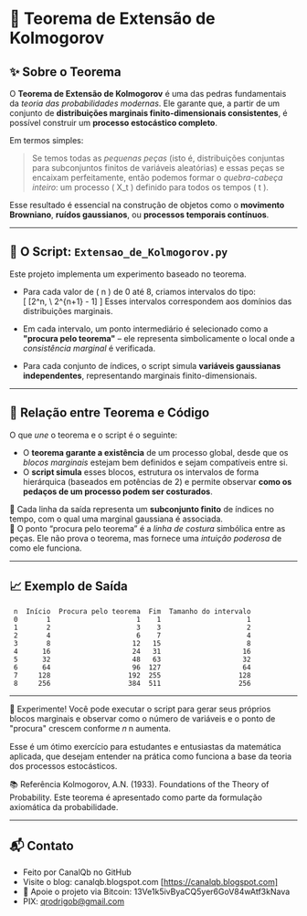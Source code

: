 # 📐 Teorema de Extensão de Kolmogorov

## ✨ Sobre o Teorema

O **Teorema de Extensão de Kolmogorov** é uma das pedras fundamentais da *teoria das probabilidades modernas*. Ele garante que, a partir de um conjunto de **distribuições marginais finito-dimensionais consistentes**, é possível construir um **processo estocástico completo**.

Em termos simples:

> Se temos todas as *pequenas peças* (isto é, distribuições conjuntas para subconjuntos finitos de variáveis aleatórias) e essas peças se encaixam perfeitamente, então podemos formar o *quebra-cabeça inteiro*: um processo \( X_t \) definido para todos os tempos \( t \).

Esse resultado é essencial na construção de objetos como o **movimento Browniano**, **ruídos gaussianos**, ou **processos temporais contínuos**.

---

## 🧪 O Script: `Extensao_de_Kolmogorov.py`

Este projeto implementa um experimento baseado no teorema.

- Para cada valor de \( n \) de 0 até 8, criamos intervalos do tipo:  
  \[
  [2^n, \ 2^{n+1} - 1]
  \]
  Esses intervalos correspondem aos domínios das distribuições marginais.

- Em cada intervalo, um ponto intermediário é selecionado como a **"procura pelo teorema"** – ele representa simbolicamente o local onde a *consistência marginal* é verificada.

- Para cada conjunto de índices, o script simula **variáveis gaussianas independentes**, representando marginais finito-dimensionais.

---

## 🔗 Relação entre Teorema e Código

O que *une* o teorema e o script é o seguinte:

- O **teorema garante a existência** de um processo global, desde que os *blocos marginais* estejam bem definidos e sejam compatíveis entre si.
- O **script simula** esses blocos, estrutura os intervalos de forma hierárquica (baseados em potências de 2) e permite observar **como os pedaços de um processo podem ser costurados**.

🧩 Cada linha da saída representa um **subconjunto finito** de índices no tempo, com o qual uma marginal gaussiana é associada.  
🧵 O ponto “procura pelo teorema” é a *linha de costura* simbólica entre as peças. Ele não prova o teorema, mas fornece uma *intuição poderosa* de como ele funciona.

---

## 📈 Exemplo de Saída

```plaintext
 n  Início  Procura pelo teorema  Fim  Tamanho do intervalo
 0       1                     1    1                     1
 1       2                     3    3                     2
 2       4                     6    7                     4
 3       8                    12   15                     8
 4      16                    24   31                    16
 5      32                    48   63                    32
 6      64                    96  127                    64
 7     128                   192  255                   128
 8     256                   384  511                   256
```
---
🚀 Experimente!
Você pode executar o script para gerar seus próprios blocos marginais e observar como o número de variáveis e o ponto de "procura" crescem conforme 
𝑛
n aumenta.

Esse é um ótimo exercício para estudantes e entusiastas da matemática aplicada, que desejam entender na prática como funciona a base da teoria dos processos estocásticos.

📚 Referência
Kolmogorov, A.N. (1933). Foundations of the Theory of Probability.
Este teorema é apresentado como parte da formulação axiomática da probabilidade.

---

  
## 📬 Contato

* Feito por CanalQb no GitHub 
* Visite o blog: canalqb.blogspot.com [https://canalqb.blogspot.com]
* 💸 Apoie o projeto via Bitcoin: 13Ve1k5ivByaCQ5yer6GoV84wAtf3kNava
* PIX: qrodrigob@gmail.com
